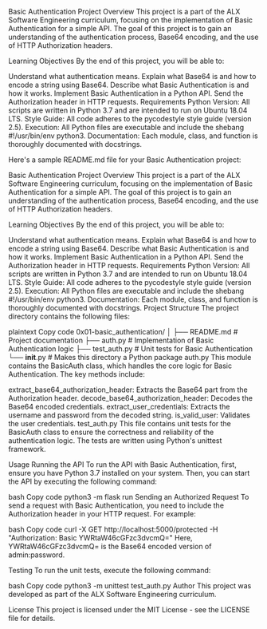Basic Authentication Project
Overview
This project is a part of the ALX Software Engineering curriculum, focusing on the implementation of Basic Authentication for a simple API. The goal of this project is to gain an understanding of the authentication process, Base64 encoding, and the use of HTTP Authorization headers.

Learning Objectives
By the end of this project, you will be able to:

Understand what authentication means.
Explain what Base64 is and how to encode a string using Base64.
Describe what Basic Authentication is and how it works.
Implement Basic Authentication in a Python API.
Send the Authorization header in HTTP requests.
Requirements
Python Version: All scripts are written in Python 3.7 and are intended to run on Ubuntu 18.04 LTS.
Style Guide: All code adheres to the pycodestyle style guide (version 2.5).
Execution: All Python files are executable and include the shebang #!/usr/bin/env python3.
Documentation: Each module, class, and function is thoroughly documented with docstrings.

Here's a sample README.md file for your Basic Authentication project:

Basic Authentication Project
Overview
This project is a part of the ALX Software Engineering curriculum, focusing on the implementation of Basic Authentication for a simple API. The goal of this project is to gain an understanding of the authentication process, Base64 encoding, and the use of HTTP Authorization headers.

Learning Objectives
By the end of this project, you will be able to:

Understand what authentication means.
Explain what Base64 is and how to encode a string using Base64.
Describe what Basic Authentication is and how it works.
Implement Basic Authentication in a Python API.
Send the Authorization header in HTTP requests.
Requirements
Python Version: All scripts are written in Python 3.7 and are intended to run on Ubuntu 18.04 LTS.
Style Guide: All code adheres to the pycodestyle style guide (version 2.5).
Execution: All Python files are executable and include the shebang #!/usr/bin/env python3.
Documentation: Each module, class, and function is thoroughly documented with docstrings.
Project Structure
The project directory contains the following files:

plaintext
Copy code
0x01-basic_authentication/
│
├── README.md               # Project documentation
├── auth.py                 # Implementation of Basic Authentication logic
├── test_auth.py            # Unit tests for Basic Authentication
└── __init__.py             # Makes this directory a Python package
auth.py
This module contains the BasicAuth class, which handles the core logic for Basic Authentication. The key methods include:

extract_base64_authorization_header: Extracts the Base64 part from the Authorization header.
decode_base64_authorization_header: Decodes the Base64 encoded credentials.
extract_user_credentials: Extracts the username and password from the decoded string.
is_valid_user: Validates the user credentials.
test_auth.py
This file contains unit tests for the BasicAuth class to ensure the correctness and reliability of the authentication logic. The tests are written using Python's unittest framework.

Usage
Running the API
To run the API with Basic Authentication, first, ensure you have Python 3.7 installed on your system. Then, you can start the API by executing the following command:

bash
Copy code
python3 -m flask run
Sending an Authorized Request
To send a request with Basic Authentication, you need to include the Authorization header in your HTTP request. For example:

bash
Copy code
curl -X GET http://localhost:5000/protected -H "Authorization: Basic YWRtaW46cGFzc3dvcmQ="
Here, YWRtaW46cGFzc3dvcmQ= is the Base64 encoded version of admin:password.

Testing
To run the unit tests, execute the following command:

bash
Copy code
python3 -m unittest test_auth.py
Author
This project was developed as part of the ALX Software Engineering curriculum.

License
This project is licensed under the MIT License - see the LICENSE file for details.


